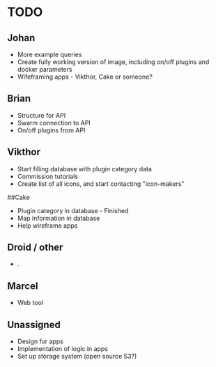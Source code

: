 
# TODO


## Johan
* More example queries
* Create fully working version of image, including on/off plugins and docker parameters
* Wifeframing apps - Vikthor, Cake or someone?

## Brian
* Structure for API
* Swarm connection to API
* On/off plugins from API

## Vikthor
* Start filling database with plugin category data
* Commission tutorials
* Create list of all icons, and start contacting "icon-makers"

##Cake
* Plugin category in database - Finished
* Map information in database
* Help wireframe apps

## Droid / other
* .

## Marcel
* Web tool

## Unassigned
* Design for apps
* Implementation of logic in apps
* Set up storage system (open source S3?)
